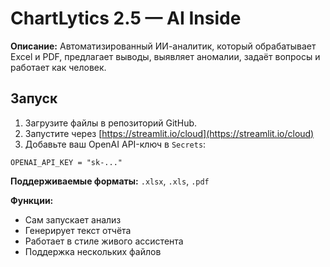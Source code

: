 
# ChartLytics 2.5 — AI Inside

**Описание:** Автоматизированный ИИ-аналитик, который обрабатывает Excel и PDF, предлагает выводы, выявляет аномалии, задаёт вопросы и работает как человек.

## Запуск

1. Загрузите файлы в репозиторий GitHub.
2. Запустите через [https://streamlit.io/cloud](https://streamlit.io/cloud)
3. Добавьте ваш OpenAI API-ключ в `Secrets`:
```
OPENAI_API_KEY = "sk-..."
```

**Поддерживаемые форматы:** `.xlsx`, `.xls`, `.pdf`

**Функции:**
- Сам запускает анализ
- Генерирует текст отчёта
- Работает в стиле живого ассистента
- Поддержка нескольких файлов
